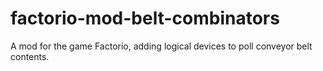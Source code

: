 # factorio-mod-belt-combinators
A mod for the game Factorio, adding logical devices to poll conveyor belt contents.
